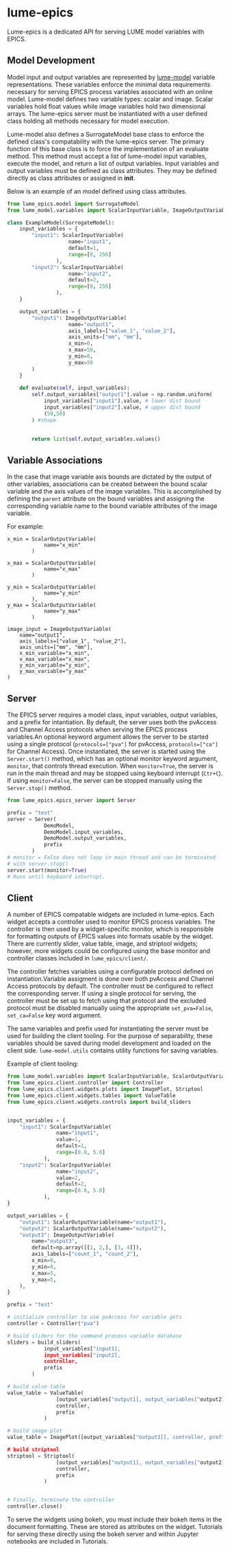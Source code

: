 # lume-epics
Lume-epics is a dedicated API for serving LUME model variables with EPICS. 

## Model Development
Model input and output variables are represented by [lume-model](https://github.com/slaclab/lume-model) variable representations. These variables enforce the minimal data requirements necessary for serving EPICS process variables associated with an online model. Lume-model defines two variable types: scalar and image. Scalar variables hold float values while image variables hold two dimensional arrays. The lume-epics server must be instantiated with a user defined class holding all methods necessary for model execution.

Lume-model also defines a SurrogateModel base class to enforce the defined class's compatability with the lume-epics server. The primary function of this base class is to force the implementation of an evaluate method. This method must accept a list of lume-model input variables, execute the model, and return a list of output variables. Input variables and output variables must be defined as class attributes. They may be defined directly as class attributes or assigned in __init__.

Below is an example of an model defined using class attributes.
```python
from lume_epics.model import SurrogateModel
from lume_model.variables import ScalarInputVariable, ImageOutputVariable

class ExampleModel(SurrogateModel):
    input_variables = {
        "input1": ScalarInputVariable(
                    name="input1", 
                    default=1, 
                    range=[0, 256]
                ),
        "input2": ScalarInputVariable(
                    name="input2", 
                    default=2, 
                    range=[0, 256]
                ),
    }

    output_variables = {
        "output1": ImageOutputVariable(
                    name="output1", 
                    axis_labels=["value_1", "value_2"], 
                    axis_units=["mm", "mm"], 
                    x_min=0,
                    x_max=50, 
                    y_min=0, 
                    y_max=50
        )
    }
    
    def evaluate(self, input_variables):
        self.output_variables["output1"].value = np.random.uniform(
            input_variables["input1"].value, # lower dist bound
            input_variables["input2"].value, # upper dist bound
            (50,50)
        ) #shape
        

        return list(self.output_variables.values()
```

## Variable Associations

In the case that image variable axis bounds are dictated by the output of other variables, associations can be created between the bound scalar variable and the axis values of the image variables. This is accomplished by defining the `parent` attribute on the bound variables and assigning the corresponding variable name to the bound variable attributes of the image variable.

For example:
```
x_min = ScalarOutputVariable(
            name="x_min"
        )

x_max = ScalarOutputVariable(
            name="x_max"
        )

y_min = ScalarOutputVariable(
            name="y_min"
        ),
y_max = ScalarOutputVariable(
            name="y_max"
        )

image_input = ImageOutputVariable(
    name="output1", 
    axis_labels=["value_1", "value_2"], 
    axis_units=["mm", "mm"], 
    x_min_variable="x_min",
    x_max_variable="x_max", 
    y_min_variable="y_min", 
    y_max_variable="y_max"
)
```

## Server

The EPICS server requires a model class, input variables, output variables, and a prefix for intantiation. By default, the server uses both the pvAccess and Channel Access protocols when serving the EPICS process variables.An optional keyword argument allows the server to be started using a single protocol (`protocols=["pva"]` for pvAccess, `protocols=["ca"]` for Channel Access). Once instantiated, the server is started using the `Server.start()` method, which has an optional monitor keyword argument, `monitor`, that controls thread execution. When `monitor=True`, the server is run in the main thread and may be stopped using keyboard interrupt (`Ctr+C`). If using `monitor=False`, the server can be stopped manually using the `Server.stop()` method. 

```python
from lume_epics.epics_server import Server

prefix = "test"
server = Server(
            DemoModel, 
            DemoModel.input_variables, 
            DemoModel.output_variables, 
            prefix
        )
# monitor = False does not loop in main thread and can be terminated 
# with server.stop()
server.start(monitor=True)
# Runs until keyboard interrupt.
```

## Client

A number of EPICS compatable widgets are included in lume-epics. Each widget accepts a controller used to monitor EPICS process variables. The controller is then used by a widget-specific monitor, which is responsible for formatting outputs of EPICS values into formats usable by the widget. There are currently slider, value table, image, and striptool widgets; however, more widgets could be configured using the base monitor and controller classes included in `lume_epics/client/`.

The controller fetches variables using a configurable protocol defined on instantiation.Variable assigment is done over both pvAccess and Channel Access protocols by default. The controller must be configured to reflect the corresponding server. If using a single protocol for serving, the controller must be set up to fetch using that protocol and the excluded protocol must be disabled manually using the appropriate `set_pva=False`, `set_ca=False` key word argument.

The same variables and prefix used for instantiating the server must be used for building the client tooling. For the purpose of separability, these variables should be saved during model development and loaded on the client side. `lume-model.utils` contains utility functions for saving variables. 

Example of client tooling:
```python
from lume_model.variables import ScalarInputVariable, ScalarOutputVariable, ImageOutputVariable
from lume_epics.client.controller import Controller
from lume_epics.client.widgets.plots import ImagePlot, Striptool
from lume_epics.client.widgets.tables import ValueTable
from lume_epics.client.widgets.controls import build_sliders


input_variables = {
    "input1": ScalarInputVariable(
                name="input1", 
                value=1, 
                default=1, 
                range=[0.0, 5.0]
            ),
    "input2": ScalarInputVariable(
                name="input2", 
                value=2, 
                default=2, 
                range=[0.0, 5.0]
            ),
}

output_variables = {
    "output1": ScalarOutputVariable(name="output1"),
    "output2": ScalarOutputVariable(name="output2"),
    "output3": ImageOutputVariable(
        name="output3",
        default=np.array([[1, 2,], [3, 4]]),
        axis_labels=["count_1", "count_2"],
        x_min=0,
        y_min=0,
        x_max=5,
        y_max=5,
    ),
}

prefix = "test"

# initialize controller to use pvAccess for variable gets
controller = Controller("pva")

# build sliders for the command process variable database
sliders = build_sliders(
            input_variables["input1], 
            input_variables["input2], 
            controller, 
            prefix
        )

# build value table
value_table = ValueTable(
                [output_variables["output1], output_variables["output2], 
                controller, 
                prefix
            )

# build image plot
value_table = ImagePlot([output_variables["output3]], controller, prefix)

# build striptool
striptool = Striptool(
                [output_variables["output1], output_variables["output2], 
                controller, 
                prefix
            )


# Finally, terminate the controller
controller.close()
```

To serve the widgets using bokeh, you must include their bokeh items in the document formatting. These are stored as attributes on the widget. Tutorials for serving these directly using the bokeh server and within Jupyter notebooks are included in Tutorials.